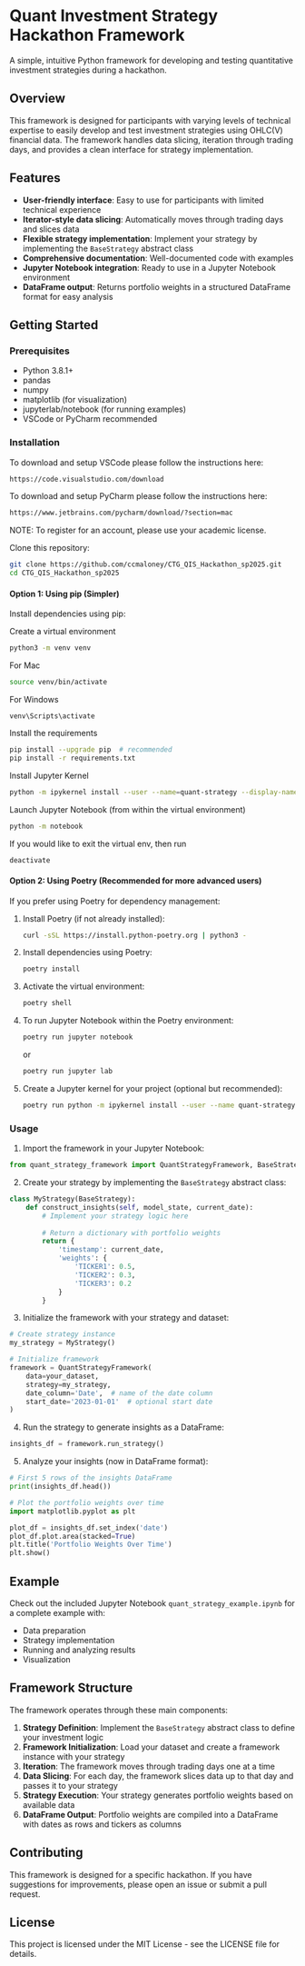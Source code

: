# Quant Investment Strategy Hackathon Framework

A simple, intuitive Python framework for developing and testing quantitative investment strategies during a hackathon.

## Overview

This framework is designed for participants with varying levels of technical expertise to easily develop and test investment strategies using OHLC(V) financial data. The framework handles data slicing, iteration through trading days, and provides a clean interface for strategy implementation.

## Features

- **User-friendly interface**: Easy to use for participants with limited technical experience
- **Iterator-style data slicing**: Automatically moves through trading days and slices data
- **Flexible strategy implementation**: Implement your strategy by implementing the `BaseStrategy` abstract class
- **Comprehensive documentation**: Well-documented code with examples
- **Jupyter Notebook integration**: Ready to use in a Jupyter Notebook environment
- **DataFrame output**: Returns portfolio weights in a structured DataFrame format for easy analysis

## Getting Started

### Prerequisites

- Python 3.8.1+
- pandas
- numpy
- matplotlib (for visualization)
- jupyterlab/notebook (for running examples)
- VSCode or PyCharm recommended

### Installation


To download and setup VSCode please follow the instructions here:

```bash
https://code.visualstudio.com/download
```

To download and setup PyCharm please follow the instructions here:

```bash
https://www.jetbrains.com/pycharm/download/?section=mac
```

NOTE: To register for an account, please use your academic license.

Clone this repository:

```bash
git clone https://github.com/ccmaloney/CTG_QIS_Hackathon_sp2025.git
cd CTG_QIS_Hackathon_sp2025
```

#### Option 1: Using pip (Simpler)

Install dependencies using pip:

Create a virtual environment

```bash
python3 -m venv venv
```

For Mac
```bash
source venv/bin/activate
```

For Windows
```
venv\Scripts\activate
```

Install the requirements

```bash
pip install --upgrade pip  # recommended
pip install -r requirements.txt
```

Install Jupyter Kernel

```bash
python -m ipykernel install --user --name=quant-strategy --display-name "Quant Strategy"
```

Launch Jupyter Notebook (from within the virtual environment)

```bash
python -m notebook
```

If you would like to exit the virtual env, then run

```bash
deactivate
```


#### Option 2: Using Poetry (Recommended for more advanced users)

If you prefer using Poetry for dependency management:

1. Install Poetry (if not already installed):
   ```bash
   curl -sSL https://install.python-poetry.org | python3 -
   ```

2. Install dependencies using Poetry:
   ```bash
   poetry install
   ```

3. Activate the virtual environment:
   ```bash
   poetry shell
   ```

4. To run Jupyter Notebook within the Poetry environment:
   ```bash
   poetry run jupyter notebook
   ```
   or
   ```bash
   poetry run jupyter lab
   ```

5. Create a Jupyter kernel for your project (optional but recommended):
   ```bash
   poetry run python -m ipykernel install --user --name quant-strategy --display-name "Quant Strategy"
   ```

### Usage

1. Import the framework in your Jupyter Notebook:

```python
from quant_strategy_framework import QuantStrategyFramework, BaseStrategy
```

2. Create your strategy by implementing the `BaseStrategy` abstract class:

```python
class MyStrategy(BaseStrategy):
    def construct_insights(self, model_state, current_date):
        # Implement your strategy logic here
        
        # Return a dictionary with portfolio weights
        return {
            'timestamp': current_date,
            'weights': {
                'TICKER1': 0.5,
                'TICKER2': 0.3,
                'TICKER3': 0.2
            }
        }
```

3. Initialize the framework with your strategy and dataset:

```python
# Create strategy instance
my_strategy = MyStrategy()

# Initialize framework
framework = QuantStrategyFramework(
    data=your_dataset,
    strategy=my_strategy,
    date_column='Date',  # name of the date column
    start_date='2023-01-01'  # optional start date
)
```

4. Run the strategy to generate insights as a DataFrame:

```python
insights_df = framework.run_strategy()
```

5. Analyze your insights (now in DataFrame format):

```python
# First 5 rows of the insights DataFrame
print(insights_df.head())

# Plot the portfolio weights over time
import matplotlib.pyplot as plt

plot_df = insights_df.set_index('date')
plot_df.plot.area(stacked=True)
plt.title('Portfolio Weights Over Time')
plt.show()
```

## Example

Check out the included Jupyter Notebook `quant_strategy_example.ipynb` for a complete example with:
- Data preparation
- Strategy implementation
- Running and analyzing results
- Visualization

## Framework Structure

The framework operates through these main components:

1. **Strategy Definition**: Implement the `BaseStrategy` abstract class to define your investment logic
2. **Framework Initialization**: Load your dataset and create a framework instance with your strategy
3. **Iteration**: The framework moves through trading days one at a time
4. **Data Slicing**: For each day, the framework slices data up to that day and passes it to your strategy
5. **Strategy Execution**: Your strategy generates portfolio weights based on available data
6. **DataFrame Output**: Portfolio weights are compiled into a DataFrame with dates as rows and tickers as columns

## Contributing

This framework is designed for a specific hackathon. If you have suggestions for improvements, please open an issue or submit a pull request.

## License

This project is licensed under the MIT License - see the LICENSE file for details.
